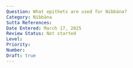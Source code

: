 ```yaml
---
Question: What epithets are used for Nibbāna?
Category: Nibbāna
Sutta References:
Date Entered: March 17, 2025
Review Status: Not started
Level: 
Priority: 
Number: 
Draft: true
---
```

